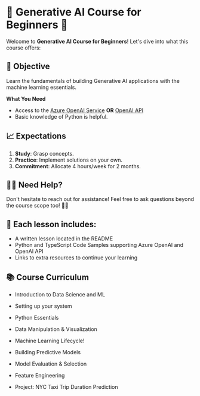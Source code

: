 # 🚀 Generative AI Course for Beginners 🤖

Welcome to **Generative AI Course for Beginners**! Let's dive into what this course offers:

## 🎯 Objective

Learn the fundamentals of building Generative AI applications with the machine learning essentials.

**What You Need**

- Access to the [Azure OpenAI Service](https://azure.microsoft.com/products/ai-services/openai-service?WT.mc_id=academic-105485-koreyst) **OR** [OpenAI API](https://platform.openai.com/docs/quickstart?context=python?WT.mc_id=academic-105485-koreyst)
- Basic knowledge of Python is helpful.

## 📈 Expectations

1. **Study**: Grasp concepts.
2. **Practice**: Implement solutions on your own.
3. **Commitment**: Allocate 4 hours/week for 2 months.

## 🙋‍♂️ Need Help?

Don't hesitate to reach out for assistance! Feel free to ask questions beyond the course scope too! 🤔💬

## 📂 Each lesson includes:

- A written lesson located in the README
- Python and TypeScript Code Samples supporting Azure OpenAI and OpenAI API
- Links to extra resources to continue your learning

## 📚 Course Curriculum

- Introduction to Data Science and ML
- Setting up your system
- Python Essentials
- Data Manipulation & Visualization
- Machine Learning Lifecycle!

- Building Predictive Models
- Model Evaluation & Selection
- Feature Engineering
- Project: NYC Taxi Trip Duration Prediction

